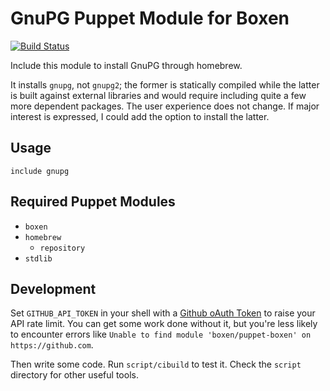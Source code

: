 # GnuPG Puppet Module for Boxen

[![Build Status](https://travis-ci.org/andschwa/puppet-gnugpg.png?branch=master)](https://travis-ci.org/andschwa/puppet-gnupg)

Include this module to install GnuPG through homebrew.

It installs `gnupg`, not `gnupg2`; the former is statically compiled
while the latter is built against external libraries and would require
including quite a few more dependent packages. The user experience
does not change. If major interest is expressed, I could add the
option to install the latter.

## Usage

```puppet
include gnupg
```

## Required Puppet Modules

* `boxen`
* `homebrew`
    * `repository`
* `stdlib`

## Development

Set `GITHUB_API_TOKEN` in your shell with a [Github oAuth Token](https://help.github.com/articles/creating-an-oauth-token-for-command-line-use) to raise your API rate limit. You can get some work done without it, but you're less likely to encounter errors like `Unable to find module 'boxen/puppet-boxen' on https://github.com`.

Then write some code. Run `script/cibuild` to test it. Check the `script`
directory for other useful tools.
